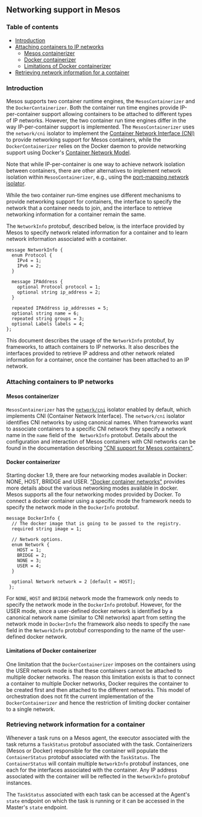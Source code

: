 ## Networking support in Mesos

### Table of contents

- [Introduction](#introduction)
- [Attaching containers to IP networks](#attaching-containers)
  - [Mesos containerizer](#attaching-containers-mesos)
  - [Docker containerizer](#attaching-containers-docker)
  - [Limitations of Docker containerizer](#limitations-docker)
- [Retrieving network information for a container](#retrieve-network-info)


### <a name="introduction"></a>Introduction

Mesos supports two container runtime engines, the `MesosContainerizer`
and the `DockerContainerizer`. Both the container run time engines
provide IP-per-container support allowing containers to be attached to
different types of IP networks.  However, the two container run time
engines differ in the way IP-per-container support is implemented. The
`MesosContainerizer` uses the `network/cni` isolator to implement the
[Container Network Interface
(CNI)](https://github.com/containernetworking/cni/blob/master/SPEC.md)
to provide networking support for Mesos containers, while the
`DockerContainerizer` relies on the Docker daemon to provide
networking support using Docker's [Container Network
Model](https://github.com/docker/libnetwork).

Note that while IP-per-container is one way to achieve network
isolation between containers, there are other alternatives to
implement network isolation within `MesosContainerizer`, e.g.,  using
the [port-mapping network isolator](port-mapping-isolator.md).

While the two container run-time engines use different mechanisms to
provide networking support for containers, the interface to specify
the network that a container needs to join, and the interface to
retrieve networking information for a container remain the same.

The `NetworkInfo` protobuf, described below, is the interface provided
by Mesos to specify network related information for a container and to
learn network information associated with a container.

```{.proto}
message NetworkInfo {
  enum Protocol {
    IPv4 = 1;
    IPv6 = 2;
  }

  message IPAddress {
    optional Protocol protocol = 1;
    optional string ip_address = 2;
  }

  repeated IPAddress ip_addresses = 5;
  optional string name = 6;
  repeated string groups = 3;
  optional Labels labels = 4;
};
```

This document describes the usage of the `NetworkInfo` protobuf, by
frameworks, to attach containers to IP networks. It also describes the
interfaces provided to retrieve IP address and other network related
information for a container, once the container has been attached to
an IP network.


### <a name="attaching-containers"></a>Attaching containers to IP networks

#### <a name="attaching-contianers-mesos"></a>Mesos containerizer

`MesosContainerizer` has the [`network/cni`](cni.md) isolator enabled
by default, which implements CNI (Container Network Interface). The
`network/cni` isolator identifies CNI networks by using canonical
names. When frameworks want to associate containers to a specific CNI
network they specify a network name in the `name` field of the `
NetworkInfo` protobuf. Details about the configuration and interaction
of Mesos containers with CNI networks can be found in the
documentation describing ["CNI support for Mesos containers"](cni.md).


#### <a name="attaching-containers-docker"></a>Docker containerizer

Starting docker 1.9, there are four networking modes available in
Docker: NONE, HOST, BRIDGE and USER. ["Docker container
networks"](https://docs.docker.com/engine/userguide/networking/dockernetworks/)
provides more details about the various networking modes available in
docker. Mesos supports all the four networking modes provided by
Docker. To connect a docker container using a specific mode the
framework needs to specify the network mode in the `DockerInfo`
protobuf.

```{.proto}
message DockerInfo {
  // The docker image that is going to be passed to the registry.
  required string image = 1;

  // Network options.
  enum Network {
    HOST = 1;
    BRIDGE = 2;
    NONE = 3;
    USER = 4;
  }

  optional Network network = 2 [default = HOST];
 };

```

For `NONE`, `HOST` and `BRIDGE` network mode the framework only needs
to specify the network mode in the `DockerInfo` protobuf. However, for
the USER mode, since a user-defined docker network is identified by a
canonical network name (similar to CNI networks) apart from setting
the network mode in `DockerInfo` the framework also needs to specify
the `name` field in the `NetworkInfo` protobuf corresponding to the
name of the user-defined docker network.


#### <a name="limitations-docker"></a>Limitations of Docker containerizer

One limitation that the `DockerContainerizer` imposes on the
containers using the USER network mode is that these containers cannot
be attached to multiple docker networks. The reason this limitation
exists is that to connect a container to multiple Docker networks,
Docker requires the container to be created first and then attached to
the different networks. This model of orchestration does not fit the
current implementation of the `DockerContainerizer` and hence the
restriction of limiting docker container to a single network.


### <a name="retrieve-network-info"></a>Retrieving network information for a container

Whenever a task runs on a Mesos agent, the executor associated with
the task returns a `TaskStatus` protobuf associated with the task.
Containerizers (Mesos or Docker) responsible for the container will
populate the `ContainerStatus` protobuf associated with the
`TaskStatus`. The `ContainerStatus` will contain multiple
`NetworkInfo` protobuf instances, one each for the interfaces
associated with the container. Any IP address associated with the
container will be reflected in the `NetworkInfo` protobuf instances.

The `TaskStatus` associated with each task can be accessed at the
Agent's `state` endpoint on which the task is running or it can be
accessed in the Master's `state` endpoint.

